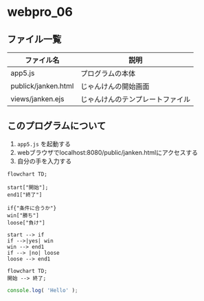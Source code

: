 # webpro_06

## ファイル一覧
ファイル名 | 説明
-|-
app5.js| プログラムの本体
publick/janken.html | じゃんけんの開始画面
views/janken.ejs | じゃんけんのテンプレートファイル

## このプログラムについて 

1. ```app5.js``` を起動する
1. webブラウザでlocalhost:8080/public/janken.htmlにアクセスする
1. 自分の手を入力する

```mermaid
flowchart TD;

start["開始"];
end1["終了"]

if{"条件に合うか"}
win["勝ち"]
loose["負け"]

start --> if
if -->|yes| win
win --> end1
if --> |no| loose
loose --> end1
```




```mermaid
flowchart TD;
開始 --> 終了;
```

```javascript
console.log( 'Hello' );
```